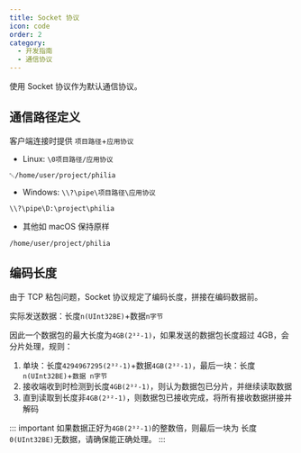 ```yaml
---
title: Socket 协议
icon: code
order: 2
category:
  - 开发指南
  - 通信协议
---
```


使用 Socket 协议作为默认通信协议。

## 通信路径定义

客户端连接时提供 `项目路径`+`应用协议`

- Linux: `\0项目路径/应用协议`

```
␀/home/user/project/philia
```

- Windows: `\\?\pipe\项目路径\应用协议`

```
\\?\pipe\D:\project\philia
```

- 其他如 macOS 保持原样

```
/home/user/project/philia
```

## 编码长度

由于 TCP 粘包问题，Socket 协议规定了编码长度，拼接在编码数据前。

实际发送数据：长度`n(UInt32BE)`+数据`n字节`

因此一个数据包的最大长度为`4GB(2³²-1)`，如果发送的数据包长度超过 4GB，会分片处理，规则：

1. 单块：长度`4294967295(2³²-1)`+数据`4GB(2³²-1)`，最后一块：长度`n(UInt32BE)`+`数据 n字节`
2. 接收端收到时检测到长度`4GB(2³²-1)`，则认为数据包已分片，并继续读取数据
3. 直到读取到长度非`4GB(2³²-1)`，则数据包已接收完成，将所有接收数据拼接并解码

::: important
如果数据正好为`4GB(2³²-1)`的整数倍，则最后一块为 长度`0(UInt32BE)`无数据，请确保能正确处理。
:::

